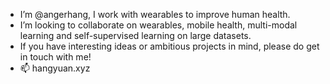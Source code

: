 - I’m @angerhang, I work with wearables to improve human health. 
- I’m looking to collaborate on wearables, mobile health, multi-modal learning and self-supervised learning on large datasets.
- If you have interesting ideas or ambitious projects in mind, please do get in touch with me! 
- 📫 hangyuan.xyz
